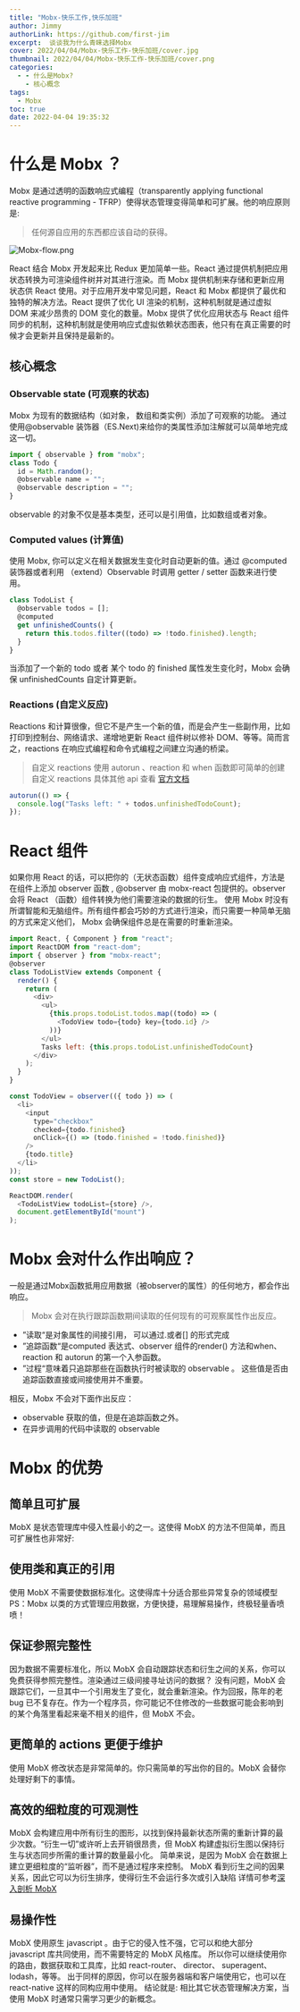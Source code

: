 ```yaml
---
title: "Mobx-快乐工作,快乐加班"
author: Jimmy
authorLink: https://github.com/first-jim
excerpt:  谈谈我为什么青睐选择Mobx
cover: 2022/04/04/Mobx-快乐工作-快乐加班/cover.jpg
thumbnail: 2022/04/04/Mobx-快乐工作-快乐加班/cover.png
categories:
  - - 什么是Mobx?
    - 核心概念
tags:
  - Mobx
toc: true
date: 2022-04-04 19:35:32
---
```


# 什么是 Mobx ？

Mobx 是通过透明的函数响应式编程（transparently applying functional reactive programming - TFRP）使得状态管理变得简单和可扩展。他的响应原则是:

> 任何源自应用的东西都应该自动的获得。

![Mobx-flow.png](mobx-flow.png)

React 结合 Mobx 开发起来比 Redux 更加简单一些。React 通过提供机制把应用状态转换为可渲染组件树并对其进行渲染。而 Mobx 提供机制来存储和更新应用状态供 React 使用。对于应用开发中常见问题，React 和 Mobx 都提供了最优和独特的解决方法。React 提供了优化 UI 渲染的机制，这种机制就是通过虚拟 DOM 来减少昂贵的 DOM 变化的数量。Mobx 提供了优化应用状态与 React 组件同步的机制，这种机制就是使用响应式虚拟依赖状态图表，他只有在真正需要的时候才会更新并且保持是最新的。

## 核心概念

### Observable state (可观察的状态)

Mobx 为现有的数据结构（如对象， 数组和类实例）添加了可观察的功能。
通过使用@observable 装饰器（ES.Next)来给你的类属性添加注解就可以简单地完成这一切。

```js
import { observable } from "mobx";
class Todo {
  id = Math.random();
  @observable name = "";
  @observable description = "";
}
```

observable 的对象不仅是基本类型，还可以是引用值，比如数组或者对象。

### Computed values (计算值)

使用 Mobx, 你可以定义在相关数据发生变化时自动更新的值。通过 @computed 装饰器或者利用 （extend）Observable 时调用 getter / setter 函数来进行使用。

```js
class TodoList {
  @observable todos = [];
  @computed
  get unfinishedCounts() {
    return this.todos.filter((todo) => !todo.finished).length;
  }
}
```

当添加了一个新的 todo 或者 某个 todo 的 finished 属性发生变化时，Mobx 会确保 unfinishedCounts 自定计算更新。

### Reactions (自定义反应)

Reactions 和计算很像，但它不是产生一个新的值，而是会产生一些副作用，比如打印到控制台、网络请求、递增地更新 React 组件树以修补 DOM、等等。简而言之，reactions 在响应式编程和命令式编程之间建立沟通的桥梁。

> 自定义 reactions 使用 autorun 、reaction 和 when 函数即可简单的创建自定义 reactions 具体其他 api 查看 [官方文档](https://cn.mobx.js.org/refguide/computed-decorator.html)

```js
autorun(() => {
  console.log("Tasks left: " + todos.unfinishedTodoCount);
});
```

# React 组件

如果你用 React 的话，可以把你的（无状态函数）组件变成响应式组件，方法是在组件上添加 observer 函数 , @observer 由 mobx-react 包提供的。observer 会将 React （函数）组件转换为他们需要渲染的数据的衍生。
使用 Mobx 时没有所谓智能和无脑组件。所有组件都会巧妙的方式进行渲染，而只需要一种简单无脑的方式来定义他们， Mobx 会确保组件总是在需要的时重新渲染。

```js
import React, { Component } from "react";
import ReactDOM from "react-dom";
import { observer } from "mobx-react";
@observer
class TodoListView extends Component {
  render() {
    return (
      <div>
        <ul>
          {this.props.todoList.todos.map((todo) => (
            <TodoView todo={todo} key={todo.id} />
          ))}
        </ul>
        Tasks left: {this.props.todoList.unfinishedTodoCount}
      </div>
    );
  }
}

const TodoView = observer(({ todo }) => (
  <li>
    <input
      type="checkbox"
      checked={todo.finished}
      onClick={() => (todo.finished = !todo.finished)}
    />
    {todo.title}
  </li>
));
const store = new TodoList();

ReactDOM.render(
  <TodoListView todoList={store} />,
  document.getElementById("mount")
);
```

# Mobx 会对什么作出响应？

一般是通过Mobx函数抵用应用数据（被observer的属性）的任何地方，都会作出响应。
> Mobx 会对在执行跟踪函数期间读取的任何现有的可观察属性作出反应。

- ”读取“是对象属性的间接引用， 可以通过.或者[] 的形式完成
- ”追踪函数“是computed 表达式、observer 组件的render() 方法和when、 reaction 和 autorun 的第一个入参函数。
- ”过程“意味着只追踪那些在函数执行时被读取的 observable 。 这些值是否由追踪函数直接或间接使用并不重要。

相反，Mobx 不会对下面作出反应：

- observable 获取的值，但是在追踪函数之外。
- 在异步调用的代码中读取的 observable


# Mobx 的优势

## 简单且可扩展

MobX 是状态管理库中侵入性最小的之一。这使得 MobX 的方法不但简单，而且可扩展性也非常好:

## 使用类和真正的引用

使用 MobX 不需要使数据标准化。这使得库十分适合那些异常复杂的领域模型
PS：Mobx 以类的方式管理应用数据，方便快捷，易理解易操作，终极轻量香喷喷！

## 保证参照完整性

因为数据不需要标准化，所以 MobX 会自动跟踪状态和衍生之间的关系，你可以免费获得参照完整性。渲染通过三级间接寻址访问的数据？
没有问题，MobX 会跟踪它们，一旦其中一个引用发生了变化，就会重新渲染。作为回报，陈年的老 bug 已不复存在。作为一个程序员，你可能记不住修改的一些数据可能会影响到的某个角落里看起来毫不相关的组件，但 MobX 不会。

## 更简单的 actions 更便于维护

使用 MobX 修改状态是非常简单的。你只需简单的写出你的目的。MobX 会替你处理好剩下的事情。

## 高效的细粒度的可观测性

MobX 会构建应用中所有衍生的图形，以找到保持最新状态所需的重新计算的最少次数。“衍生一切”或许听上去开销很昂贵，但 MobX 构建虚拟衍生图以保持衍生与状态同步所需的重计算的数量最小化。
简单来说，是因为 MobX 会在数据上建立更细粒度的“监听器”，而不是通过程序来控制。
MobX 看到衍生之间的因果关系，因此它可以为衍生排序，使得衍生不会运行多次或引入缺陷
详情可参考[深入剖析 MobX](https://medium.com/hackernoon/becoming-fully-reactive-an-in-depth-explanation-of-mobservable-55995262a254)

## 易操作性

MobX 使用原生 javascript 。由于它的侵入性不强，它可以和绝大部分 javascript 库共同使用，而不需要特定的 MobX 风格库。
所以你可以继续使用你的路由，数据获取和工具库，比如 react-router、 director、 superagent、 lodash，等等。
出于同样的原因，你可以在服务器端和客户端使用它，也可以在 react-native 这样的同构应用中使用。
结论就是: 相比其它状态管理解决方案，当使用 MobX 时通常只需学习更少的新概念。
